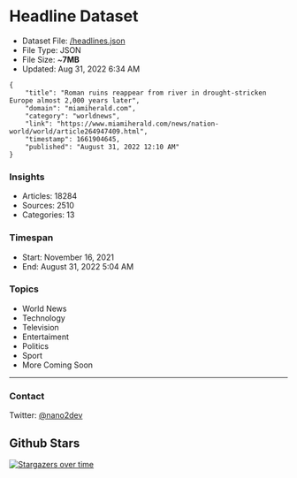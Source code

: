 # Headline Dataset

- Dataset File: [/headlines.json](https://raw.githubusercontent.com/fwd/news/master/headlines.json) 
- File Type: JSON
- File Size: ~**7MB**
- Updated: Aug 31, 2022 6:34 AM

```
{
    "title": "Roman ruins reappear from river in drought-stricken Europe almost 2,000 years later",
    "domain": "miamiherald.com",
    "category": "worldnews",
    "link": "https://www.miamiherald.com/news/nation-world/world/article264947409.html",
    "timestamp": 1661904645,
    "published": "August 31, 2022 12:10 AM"
}
```

### Insights

- Articles: 18284
- Sources: 2510
- Categories: 13

### Timespan

- Start: November 16, 2021
- End: August 31, 2022 5:04 AM

### Topics

- World News
- Technology
- Television
- Entertaiment
- Politics
- Sport
- More Coming Soon

---

### Contact 

Twitter: [@nano2dev](https://twitter.com/nano2dev)

## Github Stars

[![Stargazers over time](https://starchart.cc/fwd/news.svg)](https://starchart.cc/fwd/news)
	